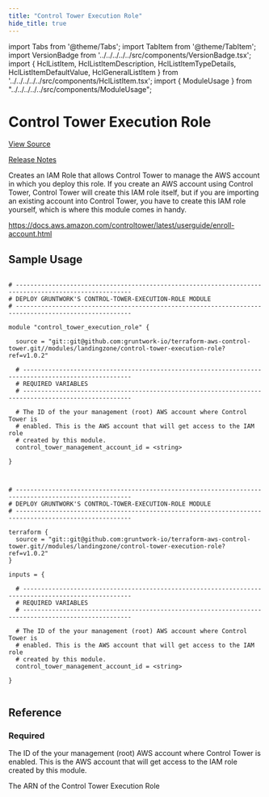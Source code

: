 ```yaml
---
title: "Control Tower Execution Role"
hide_title: true
---
```


import Tabs from '@theme/Tabs';
import TabItem from '@theme/TabItem';
import VersionBadge from '../../../../../src/components/VersionBadge.tsx';
import { HclListItem, HclListItemDescription, HclListItemTypeDetails, HclListItemDefaultValue, HclGeneralListItem } from '../../../../../src/components/HclListItem.tsx';
import { ModuleUsage } from "../../../../../src/components/ModuleUsage";

<VersionBadge repoTitle="Control Tower" version="1.0.2" />

# Control Tower Execution Role

<a href="https://github.com/gruntwork-io/terraform-aws-control-tower/tree/v1.0.2/modules/landingzone/control-tower-execution-role" className="link-button" title="View the source code for this module in GitHub.">View Source</a>

<a href="https://github.com/gruntwork-io/terraform-aws-control-tower/releases?q=control-tower-execution-role" className="link-button" title="Release notes for only versions which impacted this module.">Release Notes</a>

Creates an IAM Role that allows Control Tower to manage the AWS account in which you deploy this role. If you create
an AWS account using Control Tower, Control Tower will create this IAM role itself, but if you are importing an existing
account into Control Tower, you have to create this IAM role yourself, which is where this module comes in handy.

https://docs.aws.amazon.com/controltower/latest/userguide/enroll-account.html

## Sample Usage

<Tabs>
<TabItem value="terraform" label="Terraform" default>

```hcl title="main.tf"

# ------------------------------------------------------------------------------------------------------
# DEPLOY GRUNTWORK'S CONTROL-TOWER-EXECUTION-ROLE MODULE
# ------------------------------------------------------------------------------------------------------

module "control_tower_execution_role" {

  source = "git::git@github.com:gruntwork-io/terraform-aws-control-tower.git//modules/landingzone/control-tower-execution-role?ref=v1.0.2"

  # ----------------------------------------------------------------------------------------------------
  # REQUIRED VARIABLES
  # ----------------------------------------------------------------------------------------------------

  # The ID of the your management (root) AWS account where Control Tower is
  # enabled. This is the AWS account that will get access to the IAM role
  # created by this module.
  control_tower_management_account_id = <string>

}


```

</TabItem>
<TabItem value="terragrunt" label="Terragrunt" default>

```hcl title="terragrunt.hcl"

# ------------------------------------------------------------------------------------------------------
# DEPLOY GRUNTWORK'S CONTROL-TOWER-EXECUTION-ROLE MODULE
# ------------------------------------------------------------------------------------------------------

terraform {
  source = "git::git@github.com:gruntwork-io/terraform-aws-control-tower.git//modules/landingzone/control-tower-execution-role?ref=v1.0.2"
}

inputs = {

  # ----------------------------------------------------------------------------------------------------
  # REQUIRED VARIABLES
  # ----------------------------------------------------------------------------------------------------

  # The ID of the your management (root) AWS account where Control Tower is
  # enabled. This is the AWS account that will get access to the IAM role
  # created by this module.
  control_tower_management_account_id = <string>

}


```

</TabItem>
</Tabs>




## Reference

<Tabs>
<TabItem value="inputs" label="Inputs" default>

### Required

<HclListItem name="control_tower_management_account_id" requirement="required" type="string">
<HclListItemDescription>

The ID of the your management (root) AWS account where Control Tower is enabled. This is the AWS account that will get access to the IAM role created by this module.

</HclListItemDescription>
</HclListItem>

</TabItem>
<TabItem value="outputs" label="Outputs">

<HclListItem name="control_tower_execution_role_arn">
<HclListItemDescription>

The ARN of the Control Tower Execution Role

</HclListItemDescription>
</HclListItem>

</TabItem>
</Tabs>

<!-- ##DOCS-SOURCER-START
{
  "originalSources": [
    "https://github.com/gruntwork-io/terraform-aws-control-tower/tree/v1.0.2/modules/control-tower-execution-role/readme.md",
    "https://github.com/gruntwork-io/terraform-aws-control-tower/tree/v1.0.2/modules/control-tower-execution-role/variables.tf",
    "https://github.com/gruntwork-io/terraform-aws-control-tower/tree/v1.0.2/modules/control-tower-execution-role/outputs.tf"
  ],
  "sourcePlugin": "module-catalog-api",
  "hash": "d9d5366bdda58137a6a3a54176ea43d1"
}
##DOCS-SOURCER-END -->
